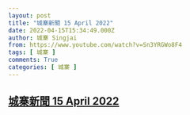 ```yaml
---
layout: post
title: "城寨新聞 15 April 2022"
date: 2022-04-15T15:34:49.000Z
author: 城寨 Singjai
from: https://www.youtube.com/watch?v=Sn3YRGWo8F4
tags: [ 城寨 ]
comments: True
categories: [ 城寨 ]
---
```

<!--1650036889000-->
[城寨新聞 15 April 2022](https://www.youtube.com/watch?v=Sn3YRGWo8F4)
------

<div>

</div>
